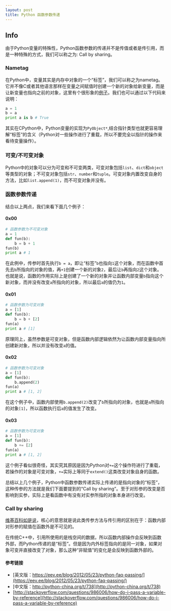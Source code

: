 ```yaml
---
layout: post
title: Python 函数参数传递
---
```


## Info
由于Python变量的特殊性，Python函数参数的传递并不是传值或者是传引用，而是一种特殊的方式，我们可以称之为: Call by sharing。

### Nametag
在Python中，变量其实是内存中对象的一个“标签”，我们可以称之为nametag。它并不像C或者其他语言那样在变量之间赋值时创建一个新的对象给新变量，而是让新变量也指向之前的对象，这里有个很形象的[例子](http://python.net/~goodger/projects/pycon/2007/idiomatic/handout.html#other-languages-have-variables)。我们也可以通过以下代码来说明：

```python
a = 1
b = a
print a is b # True
```

其实在CPython中，Python变量的实现为`PyObject*`,结合指针类型也就更容易理解“标签”的含义（Python对一些操作进行了重载，所以不要完全以指针的操作来看待变量操作）。

### 可变/不可变对象
Python中的对象可以分为可变和不可变两类，可变对象包括`list`、`dict`和`object`等类型的对象；不可变对象包括`str`、`number`和`tuple`。可变对象内置改变自身的方法，比如`list.append(1)`，而不可变对象并没有。

### 函数参数传递
结合以上两点，我们来看下面几个例子：

#### 0x00

```python
# 函数参数为不可变对象
a = 1
def fun(b):
    b = b + 1
fun(b)
print a # 1
```

在此例中，传参时首先执行`b = a`，即让“标签”`b`也指向`1`这个对象，而在函数中首先去`b`所指向的对象的值，再`+1`创建一个新的对象`2`，最后让`b`再指向`2`这个对象。也就是说，函数的作用实际上是创建了一个新的对象并让函数内部变量`b`指向这个新对象，而并没有改变`a`所指向的对象，所以最后`a`的值仍为`1`。

#### 0x01

```python
# 函数参数为可变对象
a = [1]
def fun(b):
    b = b + [2]
fun(a)
print a # [1]
```

原理同上，虽然参数是可变对象，但是函数内部逻辑依然为让函数内部变量指向所创建新对象，所以并没有改变`a`的值。

#### 0x02

```python
# 函数参数为可变对象
a = [1]
def fun(b):
    b.append(2)
fun(a)
print a # [1, 2]
```

在这个例子中，函数内部使用`b.append(2)`改变了`b`所指向的对象，也就是`a`所指向的对象`[1]`，所以函数执行后`a`的值发生了改变。

#### 0x03

```python
# 函数参数为可变对象
a = [1]
def fun(b):
    b += [2]
fun(a)
print a # [1, 2]
```

这个例子看似很奇怪，其实究其原因是因为Python对`+=`这个操作符进行了重载，若操作的对象是可变对象，`+=`实际上等同于`extend()`这类改变对象自身的函数。

总结以上几个例子，Python中函数参数传递实际上传递的是指向对象的“标签”，这种传参的方法就是我们下面要提到的“Call by sharing”。至于对形参的改变是否影响到实参，实际上是看函数中有没有对实参所指的对象本身进行改变。

### Call by sharing
[维基百科如是说](https://en.wikipedia.org/wiki/Evaluation_strategy#Call_by_sharing)，核心的意思就是说此类传参方法与传引用的区别在于：函数内部对形参的赋值在函数外是不可见的。

在传统C++中，引用所使用的是栈空间的数据，所以函数内部操作会反映到函数外部，而Python传递的是“标签”。但是因为内外标签指向的是同一对象，如果对象可变并直接改变了对象，那么这种“非赋值”的变化是会反映到函数外部的。

#### 参考链接

- [英文版：https://eev.ee/blog/2012/05/23/python-faq-passing/](https://eev.ee/blog/2012/05/23/python-faq-passing/)
- [中文版：http://python-china.org/t/738](http://python-china.org/t/738)
- [http://stackoverflow.com/questions/986006/how-do-i-pass-a-variable-by-reference](http://stackoverflow.com/questions/986006/how-do-i-pass-a-variable-by-reference)
